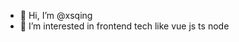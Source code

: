 - 👋 Hi, I’m @xsqing
- 👀 I’m interested in frontend tech like vue js ts node

<!---
xsqing/xsqing is a ✨ special ✨ repository because its `README.md` (this file) appears on your GitHub profile.
You can click the Preview link to take a look at your changes.
--->
